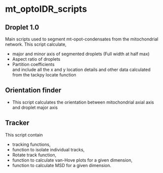 # mt_optoIDR_scripts
## Droplet 1.0
Main scripts used to segment mt-opot-condensates from the mitochondrial network. 
This script calculate,   
* major and minor axis of segmented droplets (Full width at half max)   
* Aspect ratio of droplets   
* Partition coefficients    
and include all the x and y location details and other data calculated from the tackpy locate function 


## Orientation finder
* This script calculates the orientation between mitochondrial axial axis and droplet major axis

## Tracker
This script contain  
* tracking functions,  
* function to isolate individual tracks,   
* Rotate track function,   
* function to calculate van-Hove plots for a given dimension,   
* function to calculate MSD for a given dimension.   
